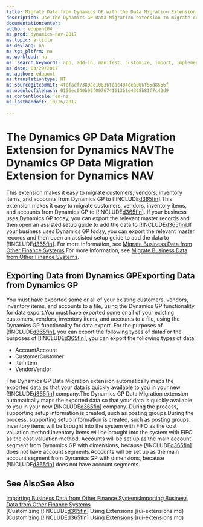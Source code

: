 ```yaml
---
title: Migrate Data from Dynamics GP with the Data Migration Extension
description: Use the Dynamics GP Data Migration extension to migrate customers, vendors, inventory items, and accounts from Dynamics GP to Dynamics NAV.
documentationcenter: 
author: edupont04
ms.prod: dynamics-nav-2017
ms.topic: article
ms.devlang: na
ms.tgt_pltfrm: na
ms.workload: na
ms. search.keywords: app, add-in, manifest, customize, import, implement
ms.date: 03/29/2017
ms.author: edupont
ms.translationtype: HT
ms.sourcegitcommit: 4fefaef7380ac10836fcac404eea006f55d8556f
ms.openlocfilehash: 0156ec040b96f007674161361e4368b81f7c42d9
ms.contentlocale: en-nz
ms.lasthandoff: 10/16/2017

---
```

# <a name="the-dynamics-gp-data-migration-extension-for-dynamics-nav"></a><span data-ttu-id="5df59-103">The Dynamics GP Data Migration Extension for Dynamics NAV</span><span class="sxs-lookup"><span data-stu-id="5df59-103">The Dynamics GP Data Migration Extension for Dynamics NAV</span></span>
<span data-ttu-id="5df59-104">This extension makes it easy to migrate customers, vendors, inventory items, and accounts from Dynamics GP to [!INCLUDE[d365fin](includes/d365fin_md.md)].</span><span class="sxs-lookup"><span data-stu-id="5df59-104">This extension makes it easy to migrate customers, vendors, inventory items, and accounts from Dynamics GP to [!INCLUDE[d365fin](includes/d365fin_md.md)].</span></span> <span data-ttu-id="5df59-105">If your business uses Dynamics GP today, you can export the relevant master records and then open an assisted setup guide to add the data to [!INCLUDE[d365fin](includes/d365fin_md.md)].</span><span class="sxs-lookup"><span data-stu-id="5df59-105">If your business uses Dynamics GP today, you can export the relevant master records and then open an assisted setup guide to add the data to [!INCLUDE[d365fin](includes/d365fin_md.md)].</span></span> <span data-ttu-id="5df59-106">For more information, see [Migrate Business Data from Other Finance Systems](upload-data.md).</span><span class="sxs-lookup"><span data-stu-id="5df59-106">For more information, see [Migrate Business Data from Other Finance Systems](upload-data.md).</span></span>

## <a name="exporting-data-from-dynamics-gp"></a><span data-ttu-id="5df59-107">Exporting Data from Dynamics GP</span><span class="sxs-lookup"><span data-stu-id="5df59-107">Exporting Data from Dynamics GP</span></span>
<span data-ttu-id="5df59-108">You must have exported some or all of your existing customers, vendors, inventory items, and accounts to a file, using the Dynamics GP functionality for data export.</span><span class="sxs-lookup"><span data-stu-id="5df59-108">You must have exported some or all of your existing customers, vendors, inventory items, and accounts to a file, using the Dynamics GP functionality for data export.</span></span> <span data-ttu-id="5df59-109">For the purposes of [!INCLUDE[d365fin](includes/d365fin_md.md)], you can export the following types of data:</span><span class="sxs-lookup"><span data-stu-id="5df59-109">For the purposes of [!INCLUDE[d365fin](includes/d365fin_md.md)], you can export the following types of data:</span></span>

* <span data-ttu-id="5df59-110">Account</span><span class="sxs-lookup"><span data-stu-id="5df59-110">Account</span></span>  
* <span data-ttu-id="5df59-111">Customer</span><span class="sxs-lookup"><span data-stu-id="5df59-111">Customer</span></span>  
* <span data-ttu-id="5df59-112">Item</span><span class="sxs-lookup"><span data-stu-id="5df59-112">Item</span></span>  
* <span data-ttu-id="5df59-113">Vendor</span><span class="sxs-lookup"><span data-stu-id="5df59-113">Vendor</span></span>  

<span data-ttu-id="5df59-114">The Dynamics GP Data Migration extension automatically maps the exported data so that your data is quickly available to you in your new [!INCLUDE[d365fin](includes/d365fin_md.md)] company.</span><span class="sxs-lookup"><span data-stu-id="5df59-114">The Dynamics GP Data Migration extension automatically maps the exported data so that your data is quickly available to you in your new [!INCLUDE[d365fin](includes/d365fin_md.md)] company.</span></span> <span data-ttu-id="5df59-115">During the process, supporting setup information is created, such as posting groups.</span><span class="sxs-lookup"><span data-stu-id="5df59-115">During the process, supporting setup information is created, such as posting groups.</span></span> <span data-ttu-id="5df59-116">Inventory items will be brought into the system with FIFO as the cost valuation method.</span><span class="sxs-lookup"><span data-stu-id="5df59-116">Inventory items will be brought into the system with FIFO as the cost valuation method.</span></span> <span data-ttu-id="5df59-117">Accounts will be set up as the main account segment from Dynamics GP with dimensions, because [!INCLUDE[d365fin](includes/d365fin_long_md.md)] does not have account segments.</span><span class="sxs-lookup"><span data-stu-id="5df59-117">Accounts will be set up as the main account segment from Dynamics GP with dimensions, because [!INCLUDE[d365fin](includes/d365fin_long_md.md)] does not have account segments.</span></span>

## <a name="see-also"></a><span data-ttu-id="5df59-118">See Also</span><span class="sxs-lookup"><span data-stu-id="5df59-118">See Also</span></span>
[<span data-ttu-id="5df59-119">Importing Business Data from Other Finance Systems</span><span class="sxs-lookup"><span data-stu-id="5df59-119">Importing Business Data from Other Finance Systems</span></span>](upload-data.md)  
<span data-ttu-id="5df59-120">[Customizing [!INCLUDE[d365fin](includes/d365fin_md.md)] Using Extensions ](ui-extensions.md)</span><span class="sxs-lookup"><span data-stu-id="5df59-120">[Customizing [!INCLUDE[d365fin](includes/d365fin_md.md)] Using Extensions ](ui-extensions.md)</span></span>  

